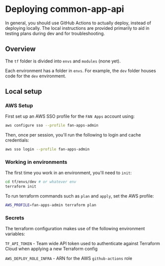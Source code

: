 # Deploying common-app-api

In general, you should use GitHub Actions to actually deploy, instead of
deploying locally. The local instructions are provided primarily to aid in
testing plans during dev and for troubleshooting.

## Overview

The `tf` folder is divided into `envs` and `modules` (none yet).

Each environment has a folder in `envs`. For example, the `dev` folder houses
code for the `dev` environment.

## Local setup

### AWS Setup

First set up an AWS SSO profile for the `FAN Apps` account using:

```sh
aws configure sso --profile fan-apps-admin
```

Then, once per session, you'll run the following to login and cache credentials:

```sh
aws sso login --profile fan-apps-admin
```

### Working in environments

The first time you work in an environment, you'll need to `init`:

```sh
cd tf/envs/dev # or whatever env
terraform init
```

To run terraform commands such as `plan` and `apply`, set the AWS profile:

```sh
AWS_PROFILE=fan-apps-admin terraform plan
```

### Secrets

The terraform configuration makes use of the following environment variables:

`TF_API_TOKEN` - Team wide API token used to authenticate against Terraform Cloud when applying a new Terraform config

`AWS_DEPLOY_ROLE_INFRA` - ARN for the AWS `github-actions` role
